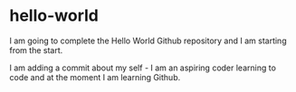 # hello-world
I am going to complete the Hello World Github repository and I am starting from the start. 

I am adding a commit about my self - I am an aspiring coder learning to code and at the moment I am learning Github.
